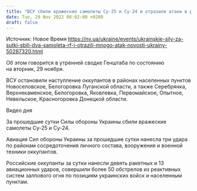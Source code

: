 ```yaml
---
title: "ВСУ сбили вражеские самолеты Су-25 и Су-24 и отразили атаки в районе 10 населенных пунктов — Генштаб"
date: Tue, 29 Nov 2022 08:02:00 +0200
draft: false
---
```

Источник: Новое Время https://nv.ua/ukraine/events/ukrainskie-sily-za-sutki-sbili-dva-samoleta-rf-i-otrazili-mnogo-atak-novosti-ukrainy-50287320.html


Об этом говорится в утренней сводке Генштаба по состоянию на вторник, 29 ноября.

ВСУ остановили наступление оккупантов в районах населенных пунктов Новоселовское, Белогоровка Луганской области, а также Серебрянка, Верхнекаменское, Белогоровка, Яковлевка, Первомайское, Опытное, Невельское, Красногоровка Донецкой области.

 Видео дня   

За прошедшие сутки Силы обороны Украины сбили вражеские самолеты Су-25 и Су-24.

Авиация Сил обороны Украины за прошедшие сутки нанесла три удара по районам сосредоточения личного состава, вооружения и военной техники оккупантов.

Российские оккупанты за сутки нанесли девять ракетных и 13 авиационных ударов, совершили более 50 обстрелов из реактивных систем залпового огня по позициям украинских войск и населенным пунктам.
